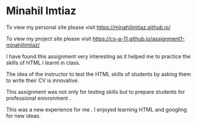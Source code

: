 # Minahil Imtiaz 

To view my personal site please visit https://minahilimtiaz.github.io/




To view my project site please visit https://cs-a-11.github.io/assignment1-minahilimtiaz/




I have found this assignment very interesting as it helped me to practice the skills of HTML i learnt in class.



The idea of the instructor to test the HTML skills of students by asking them to write their CV is innovative. 




This assignment was not only for testing skills but to prepare students for professional enivronment .



This was a new experience for me . I enjoyed learning HTML and googling for new ideas. 
